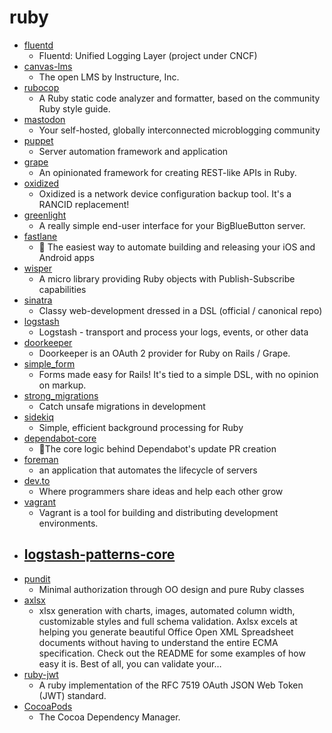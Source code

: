 # ruby
- [fluentd](https://github.com/fluent/fluentd)
  - Fluentd: Unified Logging Layer (project under CNCF)
- [canvas-lms](https://github.com/instructure/canvas-lms)
  - The open LMS by Instructure, Inc.
- [rubocop](https://github.com/rubocop-hq/rubocop)
  - A Ruby static code analyzer and formatter, based on the community Ruby style guide.
- [mastodon](https://github.com/tootsuite/mastodon)
  - Your self-hosted, globally interconnected microblogging community
- [puppet](https://github.com/puppetlabs/puppet)
  - Server automation framework and application
- [grape](https://github.com/ruby-grape/grape)
  - An opinionated framework for creating REST-like APIs in Ruby.
- [oxidized](https://github.com/ytti/oxidized)
  - Oxidized is a network device configuration backup tool. It's a RANCID replacement!
- [greenlight](https://github.com/bigbluebutton/greenlight)
  - A really simple end-user interface for your BigBlueButton server.
- [fastlane](https://github.com/fastlane/fastlane)
  - 🚀 The easiest way to automate building and releasing your iOS and Android apps
- [wisper](https://github.com/krisleech/wisper)
  - A micro library providing Ruby objects with Publish-Subscribe capabilities
- [sinatra](https://github.com/sinatra/sinatra)
  - Classy web-development dressed in a DSL (official / canonical repo)
- [logstash](https://github.com/elastic/logstash)
  - Logstash - transport and process your logs, events, or other data
- [doorkeeper](https://github.com/doorkeeper-gem/doorkeeper)
  - Doorkeeper is an OAuth 2 provider for Ruby on Rails / Grape.
- [simple_form](https://github.com/heartcombo/simple_form)
  - Forms made easy for Rails! It's tied to a simple DSL, with no opinion on markup.
- [strong_migrations](https://github.com/ankane/strong_migrations)
  - Catch unsafe migrations in development
- [sidekiq](https://github.com/mperham/sidekiq)
  - Simple, efficient background processing for Ruby
- [dependabot-core](https://github.com/dependabot/dependabot-core)
  - 🤖The core logic behind Dependabot's update PR creation
- [foreman](https://github.com/theforeman/foreman)
  - an application that automates the lifecycle of servers
- [dev.to](https://github.com/thepracticaldev/dev.to)
  - Where programmers share ideas and help each other grow
- [vagrant](https://github.com/hashicorp/vagrant)
  - Vagrant is a tool for building and distributing development environments.
- [logstash-patterns-core](https://github.com/logstash-plugins/logstash-patterns-core)
  - 
- [pundit](https://github.com/varvet/pundit)
  - Minimal authorization through OO design and pure Ruby classes
- [axlsx](https://github.com/randym/axlsx)
  - xlsx generation with charts, images, automated column width, customizable styles and full schema validation. Axlsx excels at helping you generate beautiful Office Open XML Spreadsheet documents without having to understand the entire ECMA specification. Check out the README for some examples of how easy it is. Best of all, you can validate your…
- [ruby-jwt](https://github.com/jwt/ruby-jwt)
  - A ruby implementation of the RFC 7519 OAuth JSON Web Token (JWT) standard.
- [CocoaPods](https://github.com/CocoaPods/CocoaPods)
  - The Cocoa Dependency Manager.
